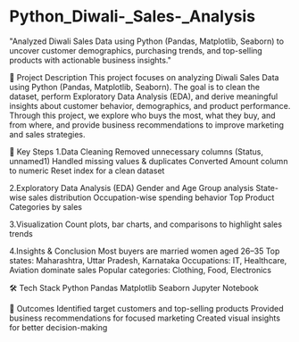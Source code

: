 # Python_Diwali-_Sales-_Analysis
"Analyzed Diwali Sales Data using Python (Pandas, Matplotlib, Seaborn) to uncover customer demographics, purchasing trends, and top-selling products with actionable business insights."

📖 Project Description
This project focuses on analyzing Diwali Sales Data using Python (Pandas, Matplotlib, Seaborn). The goal is to clean the dataset, perform Exploratory Data Analysis (EDA), and derive meaningful insights about customer behavior, demographics, and product performance.
Through this project, we explore who buys the most, what they buy, and from where, and provide business recommendations to improve marketing and sales strategies.

🔎 Key Steps
1.Data Cleaning
Removed unnecessary columns (Status, unnamed1)
Handled missing values & duplicates
Converted Amount column to numeric
Reset index for a clean dataset

2.Exploratory Data Analysis (EDA)
Gender and Age Group analysis
State-wise sales distribution
Occupation-wise spending behavior
Top Product Categories by sales

3.Visualization
Count plots, bar charts, and comparisons to highlight sales trends

4.Insights & Conclusion
Most buyers are married women aged 26–35
Top states: Maharashtra, Uttar Pradesh, Karnataka
Occupations: IT, Healthcare, Aviation dominate sales
Popular categories: Clothing, Food, Electronics

🛠️ Tech Stack
Python
Pandas
Matplotlib
Seaborn
Jupyter Notebook

📌 Outcomes
Identified target customers and top-selling products
Provided business recommendations for focused marketing
Created visual insights for better decision-making
